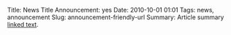 Title: News Title 
Announcement: yes
Date: 2010-10-01 01:01 
Tags: news, announcement 
Slug: announcement-friendly-url 
Summary: Article summary [linked text](http://www.google.com).